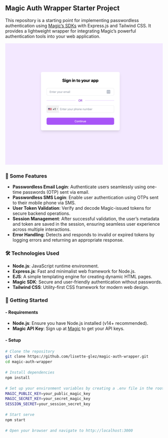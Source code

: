 ## Magic Auth Wrapper Starter Project

This repository is a starting point for implementing passwordless authentication using [Magic’s SDKs](https://magic.link) with Express.js and Tailwind CSS. It provides a lightweight wrapper for integrating Magic’s powerful authentication tools into your web application.

<p align="center">  
    <img width="1090" alt="Screenshot of Magic Auth Wrapper" src="/public/magic-login.png"> 
</p>

### 🚀 Some Features
- **Passwordless Email Login**: Authenticate users seamlessly using one-time passwords (OTP) sent via email.  
- **Passwordless SMS Login**: Enable user authentication using OTPs sent to their mobile phone via SMS. 
- **User Token Validation**: Verify and decode Magic-issued tokens for secure backend operations.
- **Session Management**: After successful validation, the user’s metadata and token are saved in the session, ensuring seamless user experience across multiple interactions.
- **Error Handling**: Detects and responds to invalid or expired tokens by logging errors and returning an appropriate response.

### 🛠️ Technologies Used
- **Node.js**: JavaScript runtime environment.
- **Express.js**: Fast and minimalist web framework for Node.js.
- **EJS**: A simple templating engine for creating dynamic HTML pages.
- **Magic SDK**: Secure and user-friendly authentication without passwords.
- **Tailwind CSS**: Utility-first CSS framework for modern web design.  

### 🔧 Getting Started
####  - Requirements
- **Node.js**: Ensure you have Node.js installed (v14+ recommended).
- **Magic API Key**: Sign up at [Magic](https://magic.link) to get your API keys.

####  - Setup

```bash
# Clone the repository
git clone https://github.com/lisette-glez/magic-auth-wrapper.git
cd magic-auth-wrapper

# Install dependencies
npm install

# Set up your environment variables by creating a .env file in the root directory:
MAGIC_PUBLIC_KEY=your_public_magic_key
MAGIC_SECRET_KEY=your_secret_magic_key
SESSION_SECRET=your_session_secret_key

# Start serve
npm start

# Open your browser and navigate to http://localhost:3000
```
  
